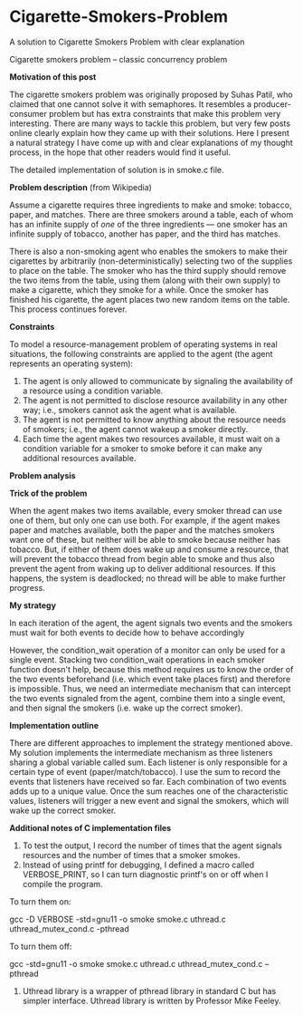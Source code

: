 # Cigarette-Smokers-Problem
A solution to Cigarette Smokers Problem with clear explanation

Cigarette smokers problem – classic concurrency problem

**Motivation of this post**

The cigarette smokers problem was originally proposed by Suhas Patil, who claimed that one cannot solve it with semaphores. It resembles a producer-consumer problem but has extra constraints that make this problem very interesting. There are many ways to tackle this problem, but very few posts online clearly explain how they came up with their solutions. Here I present a natural strategy I have come up with and clear explanations of my thought process, in the hope that other readers would find it useful.

The detailed implementation of solution is in smoke.c file.

**Problem description** (from Wikipedia)

Assume a cigarette requires three ingredients to make and smoke: tobacco, paper, and matches. There are three smokers around a table, each of whom has an infinite supply of _one_ of the three ingredients — one smoker has an infinite supply of tobacco, another has paper, and the third has matches.

There is also a non-smoking agent who enables the smokers to make their cigarettes by arbitrarily (non-deterministically) selecting two of the supplies to place on the table. The smoker who has the third supply should remove the two items from the table, using them (along with their own supply) to make a cigarette, which they smoke for a while. Once the smoker has finished his cigarette, the agent places two new random items on the table. This process continues forever.

**Constraints**

To model a resource-management problem of operating systems in real situations, the following constraints are applied to the agent (the agent represents an operating system):

1. The agent is only allowed to communicate by signaling the availability of a resource using a condition variable.
2. The agent is not permitted to disclose resource availability in any other way; i.e., smokers cannot ask the agent what is available.
3. The agent is not permitted to know anything about the resource needs of smokers; i.e., the agent cannot wakeup a smoker directly.
4. Each time the agent makes two resources available, it must wait on a condition variable for a smoker to smoke before it can make any additional resources available.

**Problem analysis**

**Trick of the problem**

When the agent makes two items available, every smoker thread can use one of them, but only one can use both. For example, if the agent makes paper and matches available, both the paper and the matches smokers want one of these, but neither will be able to smoke because neither has tobacco. But, if either of them does wake up and consume a resource, that will prevent the tobacco thread from begin able to smoke and thus also prevent the agent from waking up to deliver additional resources. If this happens, the system is deadlocked; no thread will be able to make further progress.

**My strategy**

In each iteration of the agent, the agent signals two events and the smokers must wait for both events to decide how to behave accordingly

However, the condition\_wait operation of a monitor can only be used for a single event. Stacking two condition\_wait operations in each smoker function doesn&#39;t help, because this method requires us to know the order of the two events beforehand (i.e. which event take places first) and therefore is impossible. Thus, we need an intermediate mechanism that can intercept the two events signaled from the agent, combine them into a single event, and then signal the smokers (i.e. wake up the correct smoker).

**Implementation outline**

There are different approaches to implement the strategy mentioned above. My solution implements the intermediate mechanism as three listeners sharing a global variable called sum. Each listener is only responsible for a certain type of event (paper/match/tobacco). I use the sum to record the events that listeners have received so far. Each combination of two events adds up to a unique value. Once the sum reaches one of the characteristic values, listeners will trigger a new event and signal the smokers, which will wake up the correct smoker.

**Additional notes of C implementation files**

1. To test the output, I record the number of times that the agent signals resources and the number of times that a smoker smokes.
2. Instead of using printf for debugging, I defined a macro called VERBOSE\_PRINT, so I can turn diagnostic printf&#39;s on or off when I compile the program.

To turn them on:

gcc -D VERBOSE -std=gnu11 -o smoke smoke.c uthread.c uthread\_mutex\_cond.c -pthread

To turn them off:

gcc -std=gnu11 -o smoke smoke.c uthread.c uthread\_mutex\_cond.c –pthread

1. Uthread library is a wrapper of pthread library in standard C but has simpler interface. Uthread library is written by Professor Mike Feeley.
